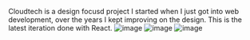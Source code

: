Cloudtech is a design focusd project I started when I just got into web development, over the years I kept improving on the design. This is the latest iteration done with React.
![image](https://user-images.githubusercontent.com/88985587/164361447-20ea3409-441b-4e9c-b148-e24fdfac2d28.png)
![image](https://user-images.githubusercontent.com/88985587/164361509-fa477317-1879-478c-8a37-fcc0eaf9b32a.png)
![image](https://user-images.githubusercontent.com/88985587/164361552-bdbb9f21-91e5-45a6-8c46-1aa5d6c32fa1.png)
